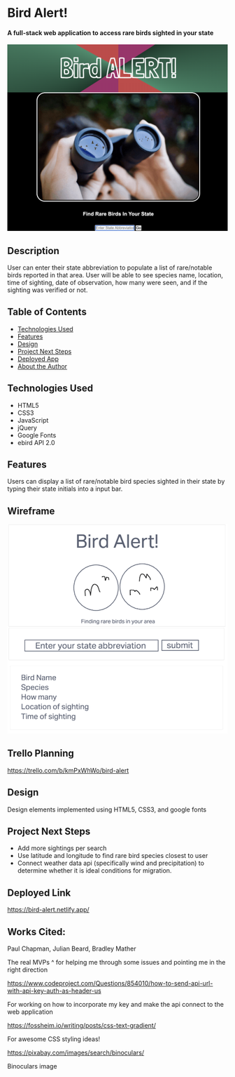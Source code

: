 # Bird Alert!

#### A full-stack web application to access rare birds sighted in your state

<img src="./img/screenShot.png" alt="bird Alert main page"/>

## Description
User can enter their state abbreviation to populate a list of rare/notable birds reported in that area. User will be able to see species name, location, time of sighting, date of observation, how many were seen, and if the sighting was verified or not.

## Table of Contents

* [Technologies Used](#technologiesused)
* [Features](#features)
* [Design](#design)
* [Project Next Steps](#nextsteps)
* [Deployed App](#deployment)
* [About the Author](#author)

## <a name="technologiesused"></a>Technologies Used
* HTML5
* CSS3
* JavaScript
* jQuery
* Google Fonts
* ebird API 2.0


## Features
Users can display a list of rare/notable bird species sighted in their state by typing their state initials into a input bar.


## Wireframe
<img src ="./img/Wireframe.png" alt="wireframe"/>

## Trello Planning
https://trello.com/b/kmPxWhWo/bird-alert

## <a name="design"></a>Design
Design elements implemented using HTML5, CSS3, and google fonts

## <a name="nextsteps"></a>Project Next Steps
* Add more sightings per search
* Use latitude and longitude to find rare bird species closest to user
* Connect weather data api (specifically wind and precipitation) to determine whether it is ideal conditions for migration.

## <a name="deployment"></a>Deployed Link
https://bird-alert.netlify.app/


## Works Cited:
Paul Chapman, Julian Beard, Bradley Mather

The real MVPs ^ for helping me through some issues and pointing me in the right direction


https://www.codeproject.com/Questions/854010/how-to-send-api-url-with-api-key-auth-as-header-us

For working on how to incorporate my key and make the api connect to the web application


https://fossheim.io/writing/posts/css-text-gradient/

For awesome CSS styling ideas!


https://pixabay.com/images/search/binoculars/

Binoculars image